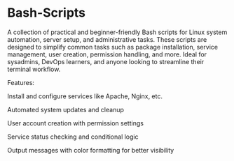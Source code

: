 # Bash-Scripts
A collection of practical and beginner-friendly Bash scripts for Linux system automation, server setup, and administrative tasks. These scripts are designed to simplify common tasks such as package installation, service management, user creation, permission handling, and more. Ideal for sysadmins, DevOps learners, and anyone looking to streamline their terminal workflow.


Features:

Install and configure services like Apache, Nginx, etc.

Automated system updates and cleanup

User account creation with permission settings

Service status checking and conditional logic

Output messages with color formatting for better visibility

